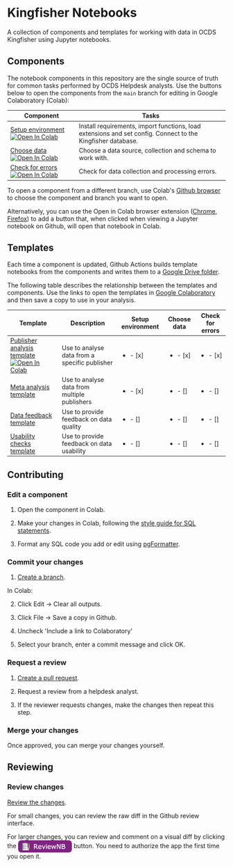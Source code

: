 # Kingfisher Notebooks

A collection of components and templates for working with data in OCDS Kingfisher using Jupyter notebooks.

## Components

The notebook components in this repository are the single source of truth for common tasks performed by OCDS Helpdesk analysts. Use the buttons below to open the components from the `main` branch for editing in Google Colaboratory (Colab):

Component | Tasks
-- | --
[Setup environment](https://github.com/duncandewhurst/kingfisher_notebook_components/blob/main/setup_environment.ipynb) [![Open In Colab](https://colab.research.google.com/assets/colab-badge.svg)](https://colab.research.google.com/github/duncandewhurst/kingfisher_notebook_components/blob/main/setup_environment.ipynb) | Install requirements, import functions, load extensions and set config. Connect to the Kingfisher database.
[Choose data](https://github.com/duncandewhurst/kingfisher_notebook_components/blob/main/choose_data.ipynb) [![Open In Colab](https://colab.research.google.com/assets/colab-badge.svg)](https://colab.research.google.com/github/duncandewhurst/kingfisher_notebook_components/blob/main/choose_data.ipynb) | Choose a data source, collection and schema to work with.
[Check for errors](https://github.com/duncandewhurst/kingfisher_notebook_components/blob/main/data_collection_and_processing_errors.ipynb) [![Open In Colab](https://colab.research.google.com/assets/colab-badge.svg)](https://colab.research.google.com/github/duncandewhurst/kingfisher_notebook_components/blob/main/data_collection_and_processing_errors.ipynb) | Check for data collection and processing errors.

To open a component from a different branch, use Colab's [Github browser](https://colab.research.google.com/github/duncandewhurst/kingfisher_notebook_components/) to choose the component and branch you want to open.

Alternatively, you can use the Open in Colab browser extension ([Chrome](https://chrome.google.com/webstore/detail/open-in-colab/), [Firefox](https://addons.mozilla.org/en-US/firefox/addon/open-in-colab/)) to add a button that, when clicked when viewing a Jupyter notebook on Github, will open that notebook in Colab.

## Templates

Each time a component is updated, Github Actions builds template notebooks from the components and writes them to a [Google Drive folder](https://drive.google.com/drive/u/0/folders/1eb3pSQ55HylMsmwKqu7MrkvH12ROD4-9).

The following table describes the relationship between the templates and components. Use the links to open the templates in [Google Colaboratory](https://colab.research.google.com/) and then save a copy to use in your analysis.

Template | Description | Setup environment | Choose data | Check for errors
-- | -- | -- | -- | --
[Publisher analysis template](https://drive.google.com/file/d/1R-VBYA-SC9CoMIdvYp_SI9V2UFWlTqx0/view?usp=sharing)[![Open In Colab](https://colab.research.google.com/assets/colab-badge.svg)](https://colab.research.google.com/drive/1R-VBYA-SC9CoMIdvYp_SI9V2UFWlTqx0) | Use to analyse data from a specific publisher | <ul><li>- [x]</li></ul> | <ul><li>- [x]</li></ul> | <ul><li>- [x]</li></ul>
[Meta analysis template]() | Use to analyse data from multiple publishers | <ul><li>- [x]</li></ul> | <ul><li>- []</li></ul> | <ul><li>- []</li></ul>
[Data feedback template]() | Use to provide feedback on data quality | <ul><li>- []</li></ul> | <ul><li>- []</li></ul> | <ul><li>- []</li></ul>
[Usability checks template]() | Use to provide feedback on data usability | <ul><li>- []</li></ul> | <ul><li>- []</li></ul> | <ul><li>- []</li></ul>

## Contributing

### Edit a component

1. Open the component in Colab.

2. Make your changes in Colab, following the [style guide for SQL statements](https://ocp-software-handbook.readthedocs.io/en/latest/python/code.html#sql-statements).

3. Format any SQL code you add or edit using [pgFormatter](http://sqlformat.darold.net/).

### Commit your changes

1. [Create a branch](https://docs.github.com/en/free-pro-team@latest/github/collaborating-with-issues-and-pull-requests/creating-and-deleting-branches-within-your-repository#creating-a-branch).

In Colab:

2. Click Edit -> Clear all outputs.

3. Click File -> Save a copy in Github.

4. Uncheck 'Include a link to Colaboratory'

5. Select your branch, enter a commit message and click OK.

### Request a review

1. [Create a pull request](https://docs.github.com/en/free-pro-team@latest/github/collaborating-with-issues-and-pull-requests/creating-a-pull-request).

2. Request a review from a helpdesk analyst.

3. If the reviewer requests changes, make the changes then repeat this step.

### Merge your changes

Once approved, you can merge your changes yourself.

## Reviewing

### Review changes

[Review the changes](https://docs.github.com/en/free-pro-team@latest/github/collaborating-with-issues-and-pull-requests/reviewing-proposed-changes-in-a-pull-request).

For small changes, you can review the raw diff in the Github review interface.

For larger changes, you can review and comment on a visual diff by clicking the <img align="absmiddle"  alt="ReviewNB" height="28" class="BotMessageButtonImage" src="https://raw.githubusercontent.com/ReviewNB/support/master/images/button_reviewnb.png"/> button. You need to authorize the app the first time you open it.
